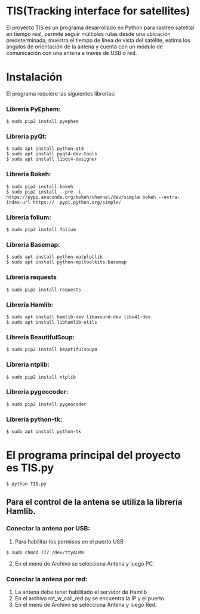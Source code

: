 # TIS(Tracking interface for satellites)
El proyecto TIS es un programa desarrollado en Python para rastreo satelital en tiempo real, 
permite seguir múltiples rutas desde una ubicación predeterminada, muestra el tiempo de línea de vista del satélite,
estima los ángulos de orientación de la antena y cuenta con un módulo de comunicación con una antena
a través de USB o red. 

# Instalación

El programa requiere las siguientes librerías:

### Librería  PyEphem:
```
$ sudo pip2 install pyephem
```

### Librería pyQt:
```
$ sudo apt install python-qt4
$ sudo apt install pyqt4-dev-tools
$ sudo apt install libqt4-designer
``` 

### Librería Bokeh:
```
$ sudo pip2 install bokeh
$ sudo pip2 install --pre -i https://pypi.anaconda.org/bokeh/channel/dev/simple bokeh --extra-index-url https://  pypi.python.org/simple/
```

### Librería folium:
```
$ sudo pip2 install folium
```
### Librería Basemap:
```
$ sudo apt install python-matplotlib
$ sudo apt install python-mpltoolkits.basemap
```
### Librería requests
```
$ sudo pip2 install requests
```

### Librería Hamlib:
```
$ sudo apt install hamlib-dev libasound-dev libv41-dev
$ sudo apt install libhamlib-utils
```
### Librería BeautifulSoup:
```
$ sudo pip2 install beautifulsoup4
```

### Librería ntplib:
```
$ sudo pip2 install ntplib
```

### Librería pygeocoder:
```
$ sudo pip2 install pygeocoder
```

### Librería python-tk:
```
$ sudo apt install python-tk 
```

# El programa principal del proyecto es TIS.py
```
$ python TIS.py
```

## Para el control de la antena se utiliza la librería Hamlib.

### Conectar la antena por USB: 
1. Para habilitar los permisos en el puerto USB
```
$ sudo chmod 777 /dev/ttyACM0
```
2. En el menú de Archivo se selecciona Antena y luego PC.

### Conectar la antena por red:
1. La antena debe tener habilitado el servidor de Hamlib
2. En el archivo rot_w_call_red.py se encuentra la IP y el puerto.
3. En el menú de Archivo se selecciona Antena y luego Red.
